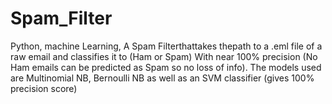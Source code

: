 # Spam_Filter
Python, machine Learning, A Spam Filterthattakes thepath to a .eml file of a raw email and classifies it to (Ham or Spam) With near 100% precision (No Ham emails can be predicted as Spam so no loss of info). The models used are Multinomial NB, Bernoulli NB as well as an SVM classifier (gives 100% precision score)
